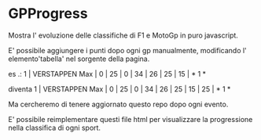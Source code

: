 # GPProgress
Mostra l' evoluzione delle classifiche di F1 e MotoGp in puro javascript.

E' possibile aggiungere i punti dopo ogni gp manualmente, modificando l' elemento'tabella' nel sorgente della pagina. 

es .:  1 | VERSTAPPEN Max | 0 | 25 | 0 | 34 | 26 | 25 | 15 | * 1 *

diventa 1 | VERSTAPPEN Max | 0 | 25 | 0 | 34 | 26 | 25 | 15 | 25 | * 1 *

Ma cercheremo di tenere aggiornato questo repo dopo ogni evento.

E' possibile reimplementare questi file html per visualizzare la progressione nella classifica di ogni sport.

